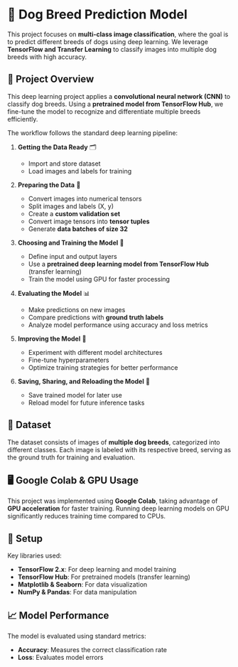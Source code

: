# 🐶 Dog Breed Prediction Model  

This project focuses on **multi-class image classification**, where the goal is to predict different breeds of dogs using deep learning. We leverage **TensorFlow and Transfer Learning** to classify images into multiple dog breeds with high accuracy.  

## 📌 Project Overview  

This deep learning project applies a **convolutional neural network (CNN)** to classify dog breeds. Using a **pretrained model from TensorFlow Hub**, we fine-tune the model to recognize and differentiate multiple breeds efficiently.  

The workflow follows the standard deep learning pipeline:  

1. **Getting the Data Ready** 🗂️  
   - Import and store dataset  
   - Load images and labels for training  

2. **Preparing the Data** 🔄  
   - Convert images into numerical tensors  
   - Split images and labels (X, y)  
   - Create a **custom validation set**  
   - Convert image tensors into **tensor tuples**  
   - Generate **data batches of size 32**  

3. **Choosing and Training the Model** 🎯  
   - Define input and output layers  
   - Use a **pretrained deep learning model from TensorFlow Hub** (transfer learning)  
   - Train the model using GPU for faster processing  

4. **Evaluating the Model** 📊  
   - Make predictions on new images  
   - Compare predictions with **ground truth labels**  
   - Analyze model performance using accuracy and loss metrics  

5. **Improving the Model** 🚀  
   - Experiment with different model architectures  
   - Fine-tune hyperparameters  
   - Optimize training strategies for better performance  

6. **Saving, Sharing, and Reloading the Model** 💾  
   - Save trained model for later use  
   - Reload model for future inference tasks  

## 📂 Dataset  

The dataset consists of images of **multiple dog breeds**, categorized into different classes. Each image is labeled with its respective breed, serving as the ground truth for training and evaluation.  

## 🖥️ Google Colab & GPU Usage  

This project was implemented using **Google Colab**, taking advantage of **GPU acceleration** for faster training. Running deep learning models on GPU significantly reduces training time compared to CPUs.  

## 🔧 Setup  

Key libraries used:  
- **TensorFlow 2.x**: For deep learning and model training  
- **TensorFlow Hub**: For pretrained models (transfer learning)  
- **Matplotlib & Seaborn**: For data visualization  
- **NumPy & Pandas**: For data manipulation  

## 📈 Model Performance  

The model is evaluated using standard metrics:  
- **Accuracy**: Measures the correct classification rate  
- **Loss**: Evaluates model errors  

